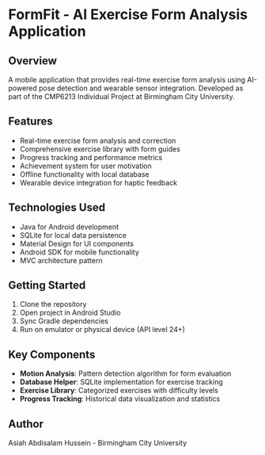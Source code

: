 # FormFit - AI Exercise Form Analysis Application

## Overview
A mobile application that provides real-time exercise form analysis using AI-powered pose detection and wearable sensor integration. Developed as part of the CMP6213 Individual Project at Birmingham City University.

## Features
* Real-time exercise form analysis and correction
* Comprehensive exercise library with form guides
* Progress tracking and performance metrics
* Achievement system for user motivation
* Offline functionality with local database
* Wearable device integration for haptic feedback

## Technologies Used
* Java for Android development
* SQLite for local data persistence
* Material Design for UI components
* Android SDK for mobile functionality
* MVC architecture pattern

## Getting Started
1. Clone the repository
2. Open project in Android Studio
3. Sync Gradle dependencies
4. Run on emulator or physical device (API level 24+)

## Key Components
* **Motion Analysis**: Pattern detection algorithm for form evaluation
* **Database Helper**: SQLite implementation for exercise tracking
* **Exercise Library**: Categorized exercises with difficulty levels
* **Progress Tracking**: Historical data visualization and statistics

## Author
Asiah Abdisalam Hussein - Birmingham City University

